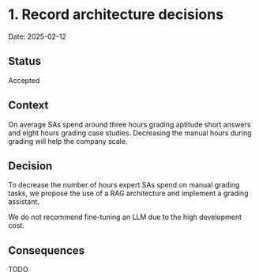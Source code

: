 # 1. Record architecture decisions

Date: 2025-02-12

## Status

Accepted

## Context

On average SAs spend around three hours grading aptitude short answers and eight hours grading case studies. Decreasing the manual hours during grading will help the company scale.

## Decision

To decrease the number of hours expert SAs spend on manual grading tasks, we propose the use
of a RAG architecture and implement a grading assistant.

We do not recommend fine-tuning an LLM due to the high development cost.

## Consequences

TODO
